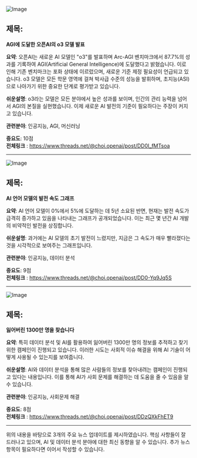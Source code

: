 ![Image](https://scontent-iad3-2.cdninstagram.com/v/t51.29350-15/470945930_529310696738478_7071495304773451327_n.jpg?stp=dst-jpg_e35_tt6&_nc_cat=105&ccb=1-7&_nc_sid=18de74&_nc_ohc=SB46b4p0dJIQ7kNvgF0xghC&_nc_zt=23&_nc_ht=scontent-iad3-2.cdninstagram.com&edm=ACx9VUEEAAAA&_nc_gid=AmEhFcJHAprrZHGKXKHU6dW&oh=00_AYDziw6v1hJnRF2oTz4To-CXFdKYb2iDNhkEQxhT8DOgmg&oe=676C38FC)

## 제목:
**AGI에 도달한 오픈AI의 o3 모델 발표**

**요약**:
오픈AI는 새로운 AI 모델인 "o3"를 발표하며 Arc-AGI 벤치마크에서 87.7%의 성과를 기록하여 AGI(Artificial General Intelligence)에 도달했다고 밝혔습니다. 이로 인해 기존 벤치마크는 포화 상태에 이르렀으며, 새로운 기준 제정 필요성이 언급되고 있습니다. o3 모델은 모든 학문 영역에 걸쳐 박사급 수준의 성능을 발휘하며, 초지능(ASI)으로 나아가기 위한 중요한 단계로 평가받고 있습니다.

**쉬운설명**:
o3라는 모델은 모든 분야에서 높은 성과를 보이며, 인간의 관리 능력을 넘어서 AGI의 본질을 실현했습니다. 이제 새로운 AI 발전의 기준이 필요하다는 주장이 커지고 있습니다.

**관련분야**: 인공지능, AGI, 머신러닝

**중요도**: 10점  
**전체링크** : https://www.threads.net/@choi.openai/post/DD0I_fMTsoa

---

![Image](https://scontent-iad3-1.cdninstagram.com/v/t51.29350-15/470903715_1295519465120515_8416924229562636085_n.jpg?stp=dst-jpg_e35_tt6&_nc_cat=107&ccb=1-7&_nc_sid=18de74&_nc_ohc=_t_P0SOCuDgQ7kNvgHniny8&_nc_zt=23&_nc_ht=scontent-iad3-1.cdninstagram.com&edm=ACx9VUEEAAAA&_nc_gid=AmEhFcJHAprrZHGKXKHU6dW&oh=00_AYDR7ZMRj0dWh_NvlXiKs_5WyYwyx8NrH-pV0Q9a2mTdkA&oe=676C3295)

## 제목:
**AI 언어 모델의 발전 속도 그래프**

**요약**:
AI 언어 모델이 0%에서 5%에 도달하는 데 5년 소요된 반면, 현재는 발전 속도가 급격히 증가하고 있음을 나타내는 그래프가 공개되었습니다. 이는 최근 몇 년간 AI 개발의 비약적인 발전을 상징합니다.

**쉬운설명**:
과거에는 AI 모델의 초기 발전이 느렸지만, 지금은 그 속도가 매우 빨라졌다는 것을 시각적으로 보여주는 그래프입니다.

**관련분야**: 인공지능, 데이터 분석

**중요도**: 9점  
**전체링크** : https://www.threads.net/@choi.openai/post/DD0-Yq9Jq5S

---

![Image](https://scontent-iad3-2.cdninstagram.com/v/t51.29350-15/470901914_595771286148571_7196910934088090686_n.jpg?stp=dst-jpg_e35_tt6&_nc_cat=103&ccb=1-7&_nc_sid=18de74&_nc_ohc=5GLcyD0aNQ0Q7kNvgFMgUbP&_nc_zt=23&_nc_ht=scontent-iad3-2.cdninstagram.com&edm=ACx9VUEEAAAA&_nc_gid=AmEhFcJHAprrZHGKXKHU6dW&oh=00_AYDxoAyqWIVUoVObcnubAolrQRVZFc_sbJpQWOc7hMMAEg&oe=676C4730)

## 제목:
**잃어버린 1300만 명을 찾습니다**

**요약**:
특히 데이터 분석 및 AI를 활용하여 잃어버린 1300만 명의 정보를 추적하고 찾기 위한 캠페인이 진행되고 있습니다. 이러한 시도는 사회적 이슈 해결을 위해 AI 기술이 어떻게 사용될 수 있는지를 보여줍니다.

**쉬운설명**:
AI와 데이터 분석을 통해 많은 사람들의 정보를 찾아내려는 캠페인이 진행되고 있다는 내용입니다. 이를 통해 AI가 사회 문제를 해결하는 데 도움을 줄 수 있음을 알 수 있습니다.

**관련분야**: 인공지능, 사회문제 해결

**중요도**: 8점  
**전체링크** : https://www.threads.net/@choi.openai/post/DDzQXkFhET9

---

위의 내용을 바탕으로 3개의 주요 뉴스 업데이트를 제시하였습니다. 핵심 사항들이 잘 드러나고 있으며, AI 및 데이터 분석 분야에 대한 최신 동향을 알 수 있습니다. 추가 뉴스 항목이 필요하다면 이어서 작성할 수 있습니다.